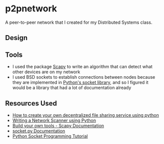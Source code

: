 # p2pnetwork

A peer-to-peer network that I created for my Distributed Systems class.


## Design

## Tools
- I used the package [Scapy](https://scapy.net) to write an algorithm that can detect what other devices are on my network
- I used BSD sockets to establish connections between nodes because they are implemented in [Python's socket library](https://docs.python.org/3/library/socket.html), and so I figured it would be a library that had a lot of documentation already


## Resources Used
- [How to create your own decentralized file sharing service using python](https://medium.com/@amannagpal4/how-to-create-your-own-decentralized-file-sharing-service-using-python-2e00005bdc4a)
- [Writing a Network Scanner using Python](https://levelup.gitconnected.com/writing-a-network-scanner-using-python-a41273baf1e2)
- [Build your own tools - Scapy Documentation](https://scapy.readthedocs.io/en/latest/extending.html)
- [socket.py Documentation](https://docs.python.org/3/library/socket.html)
- [Python Socket Programming Tutorial](https://youtu.be/3QiPPX-KeSc)